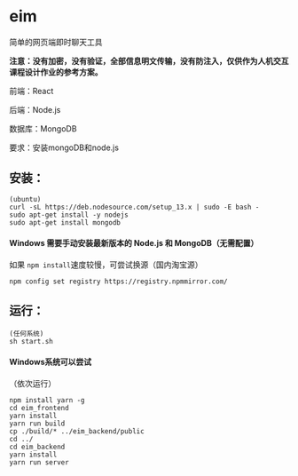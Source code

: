 # eim
简单的网页端即时聊天工具

**注意：没有加密，没有验证，全部信息明文传输，没有防注入，仅供作为人机交互课程设计作业的参考方案。**

前端：React

后端：Node.js

数据库：MongoDB

要求：安装mongoDB和node.js

## 安装：

```
(ubuntu)
curl -sL https://deb.nodesource.com/setup_13.x | sudo -E bash -
sudo apt-get install -y nodejs
sudo apt-get install mongodb
```

#### Windows 需要手动安装最新版本的 Node.js 和 MongoDB（无需配置）

如果 `npm install`速度较慢，可尝试换源（国内淘宝源）

```
npm config set registry https://registry.npmmirror.com/
```



## 运行：

```
(任何系统)
sh start.sh
```

#### Windows系统可以尝试

（依次运行）

```
npm install yarn -g
cd eim_frontend
yarn install
yarn run build
cp ./build/* ../eim_backend/public
cd ../
cd eim_backend
yarn install
yarn run server
```

